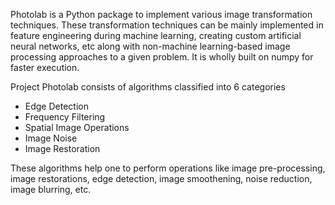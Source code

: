  Photolab is a Python package to implement various image transformation techniques. 
 These transformation techniques can be mainly implemented in feature engineering during machine learning, 
 creating custom artificial neural networks, etc along with non-machine learning-based image processing approaches to a given problem. 
 It is wholly built on numpy for faster execution.   

Project Photolab consists of algorithms classified into 6
categories 

* Edge Detection
* Frequency Filtering
* Spatial Image Operations
* Image Noise
* Image Restoration


These algorithms help one to perform operations like image pre-processing, image restorations, edge detection, 
image smoothening, noise reduction, image blurring, etc.
